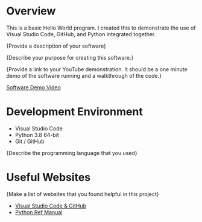 # Overview

This is a basic Hello World program. I created this to demonstrate the use of Visual Studio Code, GitHub, and Python integrated together.

{Provide a description of your software}

{Describe your purpose for creating this software.}

{Provide a link to your YouTube demonstration.  It should be a one minute demo of the software running and a walkthrough of the code.}

[Software Demo Video](http://youtube.link.goes.here)

# Development Environment

* Visual Studio Code
* Python 3.8 64-bit
* Git / GitHub


{Describe the programming language that you used}

# Useful Websites

{Make a list of websites that you found helpful in this project}
* [Visual Studio Code & GitHub](https://code.visualstudio.com/docs/editor/versioncontrol)
* [Python Ref Manual](https://docs.python.org/3/reference/)